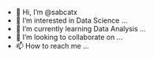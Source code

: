 - 👋 Hi, I’m @sabcatx
- 👀 I’m interested in Data Science ...
- 🌱 I’m currently learning Data Analysis ...
- 💞️ I’m looking to collaborate on ...
- 📫 How to reach me ...

<!---
sabcatx/sabcatx is a ✨ special ✨ repository because its `README.md` (this file) appears on your GitHub profile.
You can click the Preview link to take a look at your changes.
--->
